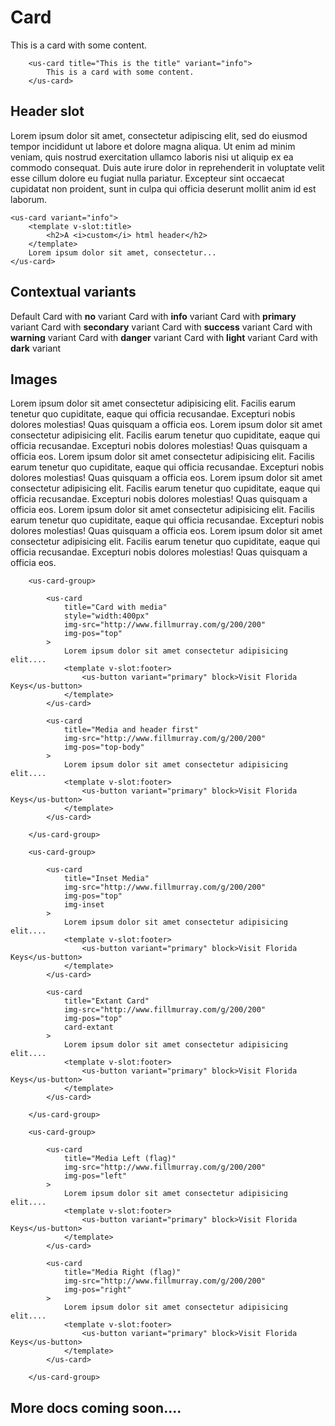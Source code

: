 # Card

<us-card title="This is the title" class="mb-2">This is a card with some content.</us-card>

```vue
    <us-card title="This is the title" variant="info">
        This is a card with some content.
    </us-card>
```

## Header slot

<us-card class="m-2"><template v-slot:title><h2>A <i>custom</i> html header</h2></template>Lorem ipsum dolor sit amet, consectetur adipiscing elit, sed do eiusmod tempor incididunt ut labore et dolore magna aliqua. Ut enim ad minim veniam, quis nostrud exercitation ullamco laboris nisi ut aliquip ex ea commodo consequat. Duis aute irure dolor in reprehenderit in voluptate velit esse cillum dolore eu fugiat nulla pariatur. Excepteur sint occaecat cupidatat non proident, sunt in culpa qui officia deserunt mollit anim id est laborum.</us-card>

```vue
<us-card variant="info">
    <template v-slot:title>
        <h2>A <i>custom</i> html header</h2>
    </template>
    Lorem ipsum dolor sit amet, consectetur...
</us-card>
```

## Contextual variants

<div>
    <us-card title="A basic card" class="my-2">Default Card with <strong>no</strong> variant</us-card>
    <us-card title="A info card" variant="info" class="my-2">Card with <strong>info</strong> variant</us-card>
    <us-card title="A primary card" variant="primary" class="my-2">Card with <strong>primary</strong> variant</us-card>
    <us-card title="A secondary card" variant="secondary" class="my-2">Card with <strong>secondary</strong> variant</us-card>
    <us-card title="A success card" variant="success" class="my-2">Card with <strong>success</strong> variant</us-card>
    <us-card title="A warning card" variant="warning" class="my-2">Card with <strong>warning</strong> variant</us-card>
    <us-card title="A danger card" variant="danger" class="my-2">Card with <strong>danger</strong> variant</us-card>
    <us-card title="A light card" variant="light" class="my-2">Card with <strong>light</strong> variant</us-card>
    <us-card title="A dark card" variant="dark" class="my-2">Card with <strong>dark</strong> variant</us-card>
</div>

## Images

<div class="mt-3">
    <us-card-group>
        <us-card 
            title="Card with media" 
            style="width:400px"
            img-src="http://www.fillmurray.com/g/200/200"
            img-pos="top"
        >
            Lorem ipsum dolor sit amet consectetur adipisicing elit. Facilis earum tenetur quo cupiditate, eaque qui officia recusandae. Excepturi nobis dolores molestias! Quas quisquam a officia eos.        
            <template v-slot:footer>
                <us-button variant="primary" block>Visit Florida Keys</us-button>
            </template>
        </us-card>   
        <us-card 
            title="Media and header first" 
            img-src="http://www.fillmurray.com/g/200/200"
            img-pos="top-body"
        >
            Lorem ipsum dolor sit amet consectetur adipisicing elit. Facilis earum tenetur quo cupiditate, eaque qui officia recusandae. Excepturi nobis dolores molestias! Quas quisquam a officia eos.        
            <template v-slot:footer>
                <us-button variant="primary" block>Visit Florida Keys</us-button>
            </template>
        </us-card>             
    </us-card-group>
    <us-card-group>
        <us-card 
            title="Inset Media" 
            img-src="http://www.fillmurray.com/g/200/200"
            img-pos="top"
            img-inset
        >
            Lorem ipsum dolor sit amet consectetur adipisicing elit. Facilis earum tenetur quo cupiditate, eaque qui officia recusandae. Excepturi nobis dolores molestias! Quas quisquam a officia eos.        
            <template v-slot:footer>
                <us-button variant="primary" block>Visit Florida Keys</us-button>
            </template>
        </us-card>     
        <us-card 
            title="Extant Card" 
            img-src="http://www.fillmurray.com/g/200/200"
            img-pos="top"
            card-extant
        >
            Lorem ipsum dolor sit amet consectetur adipisicing elit. Facilis earum tenetur quo cupiditate, eaque qui officia recusandae. Excepturi nobis dolores molestias! Quas quisquam a officia eos.        
            <template v-slot:footer>
                <us-button variant="primary" block>Visit Florida Keys</us-button>
            </template>
        </us-card>          
    </us-card-group>
    <us-card-group>
        <us-card 
            title="Media Left (flag)" 
            img-src="http://www.fillmurray.com/g/200/200"
            img-pos="left"
        >
            Lorem ipsum dolor sit amet consectetur adipisicing elit. Facilis earum tenetur quo cupiditate, eaque qui officia recusandae. Excepturi nobis dolores molestias! Quas quisquam a officia eos.        
            <template v-slot:footer>
                <us-button variant="primary" block>Visit Florida Keys</us-button>
            </template>
        </us-card>        
        <us-card 
            title="Media Right (flag)" 
            img-src="http://www.fillmurray.com/g/200/200"
            img-pos="right"
        >
            Lorem ipsum dolor sit amet consectetur adipisicing elit. Facilis earum tenetur quo cupiditate, eaque qui officia recusandae. Excepturi nobis dolores molestias! Quas quisquam a officia eos.        
            <template v-slot:footer>
                <us-button variant="primary" block>Visit Florida Keys</us-button>
            </template>
        </us-card>        
    </us-card-group>      
</div>


```vue
    <us-card-group>

        <us-card 
            title="Card with media" 
            style="width:400px"
            img-src="http://www.fillmurray.com/g/200/200"
            img-pos="top"
        >
            Lorem ipsum dolor sit amet consectetur adipisicing elit.... 
            <template v-slot:footer>
                <us-button variant="primary" block>Visit Florida Keys</us-button>
            </template>
        </us-card>   

        <us-card 
            title="Media and header first" 
            img-src="http://www.fillmurray.com/g/200/200"
            img-pos="top-body"
        >
            Lorem ipsum dolor sit amet consectetur adipisicing elit.... 
            <template v-slot:footer>
                <us-button variant="primary" block>Visit Florida Keys</us-button>
            </template>
        </us-card>             

    </us-card-group>

    <us-card-group>

        <us-card 
            title="Inset Media" 
            img-src="http://www.fillmurray.com/g/200/200"
            img-pos="top"
            img-inset
        >
            Lorem ipsum dolor sit amet consectetur adipisicing elit.... 
            <template v-slot:footer>
                <us-button variant="primary" block>Visit Florida Keys</us-button>
            </template>
        </us-card>     

        <us-card 
            title="Extant Card" 
            img-src="http://www.fillmurray.com/g/200/200"
            img-pos="top"
            card-extant
        >
            Lorem ipsum dolor sit amet consectetur adipisicing elit.... 
            <template v-slot:footer>
                <us-button variant="primary" block>Visit Florida Keys</us-button>
            </template>
        </us-card>          

    </us-card-group>

    <us-card-group>

        <us-card 
            title="Media Left (flag)" 
            img-src="http://www.fillmurray.com/g/200/200"
            img-pos="left"
        >
            Lorem ipsum dolor sit amet consectetur adipisicing elit.... 
            <template v-slot:footer>
                <us-button variant="primary" block>Visit Florida Keys</us-button>
            </template>
        </us-card>     

        <us-card 
            title="Media Right (flag)" 
            img-src="http://www.fillmurray.com/g/200/200"
            img-pos="right"
        >
            Lorem ipsum dolor sit amet consectetur adipisicing elit.... 
            <template v-slot:footer>
                <us-button variant="primary" block>Visit Florida Keys</us-button>
            </template>
        </us-card>        

    </us-card-group>      
```

## More docs coming soon....
